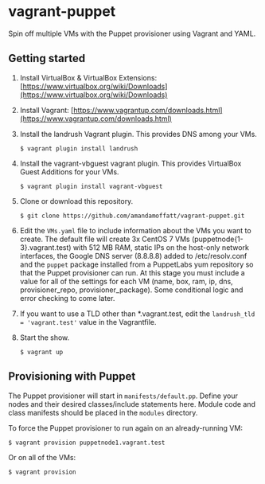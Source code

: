 # vagrant-puppet
Spin off multiple VMs with the Puppet provisioner using Vagrant and YAML. 

## Getting started
1. Install VirtualBox & VirtualBox Extensions: [https://www.virtualbox.org/wiki/Downloads](https://www.virtualbox.org/wiki/Downloads)
2. Install Vagrant: [https://www.vagrantup.com/downloads.html](https://www.vagrantup.com/downloads.html)
3. Install the landrush Vagrant plugin. This provides DNS among your VMs.

    ```$ vagrant plugin install landrush```

4. Install the vagrant-vbguest vagrant plugin. This provides VirtualBox Guest Additions for your VMs.

    ```$ vagrant plugin install vagrant-vbguest```

5. Clone or download this repository.

    ```$ git clone https://github.com/amandamoffatt/vagrant-puppet.git```

6. Edit the `VMs.yaml` file to include information about the VMs you want to create. The default file will create 3x CentOS 7 VMs (puppetnode{1-3}.vagrant.test) with 512 MB RAM, static IPs on the host-only network interfaces, the Google DNS server (8.8.8.8) added to /etc/resolv.conf and the `puppet` package installed from a PuppetLabs yum repository so that the Puppet provisioner can run. At this stage you must include a value for all of the settings for each VM (name, box, ram, ip, dns, provisioner_repo, provisioner_package). Some conditional logic and error checking to come later.

7. If you want to use a TLD other than *.vagrant.test, edit the `landrush_tld = 'vagrant.test'` value in the Vagrantfile.

8. Start the show. 

    ```$ vagrant up```

## Provisioning with Puppet 
The Puppet provisioner will start in `manifests/default.pp`. Define your nodes and their desired classes/include statements here. Module code and class manifests should be placed in the `modules` directory. 

To force the Puppet provisioner to run again on an already-running VM:

   ```$ vagrant provision puppetnode1.vagrant.test```

Or on all of the VMs:

   ```$ vagrant provision```
